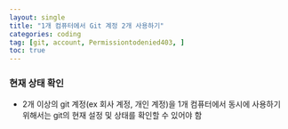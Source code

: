 ```yaml
---
layout: single
title: "1개 컴퓨터에서 Git 계정 2개 사용하기"
categories: coding
tag: [git, account, Permissiontodenied403, ]
toc: true
---
```


### 현재 상태 확인
- 2개 이상의 git 계정(ex 회사 계정, 개인 계정)을 1개 컴퓨터에서 동시에 사용하기 위해서는 git의 현재 설정 및 상태를 확인할 수 있어야 함
